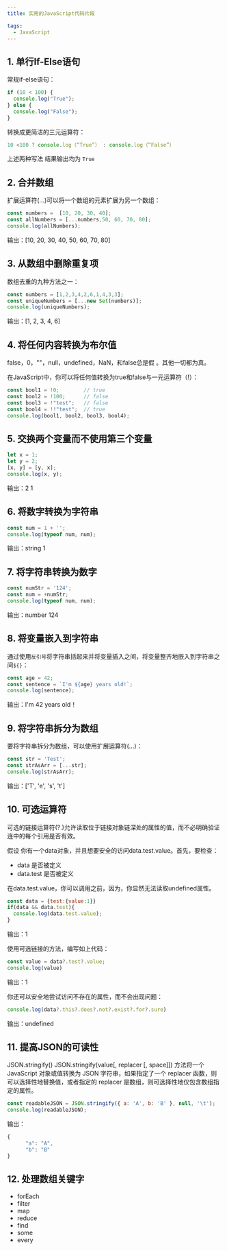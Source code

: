 ```yaml
---
title: 实用的JavaScript代码片段

tags:
  - JavaScript
---
```

## 1. 单行If-Else语句
常规if-else语句：
```javascript
if (10 < 100) {
  console.log("True");
} else {
  console.log("False");
}
```
转换成更简洁的三元运算符：
```javascript
10 <100 ? console.log（“True”） : console.log（“False”）
```
上述两种写法 结果输出均为 `True`

## 2. 合并数组
扩展运算符(...)可以将一个数组的元素扩展为另一个数组：
```javascript
const numbers =  [10, 20, 30, 40];
const allNumbers = [...numbers,50, 60, 70, 80];
console.log(allNumbers);
```
输出：[10, 20, 30, 40, 50, 60, 70, 80]

## 3. 从数组中删除重复项
数组去重的九种方法之一：
```javascript
const numbers = [1,2,3,4,2,6,1,4,3,3];
const uniqueNumbers = [...new Set(numbers)];
console.log(uniqueNumbers);
```
输出：[1, 2, 3, 4, 6]

## 4. 将任何内容转换为布尔值
false，0，""，null，undefined，NaN，和false总是假 。其他一切都为真。

在JavaScript中，你可以将任何值转换为true和false与一元运算符（!）：
```javascript
const bool1 = !0;        // true
const bool2 = !100;      // false
const bool3 = !"test";   // false
const bool4 = !!"test";  // true
console.log(bool1, bool2, bool3, bool4);
```

## 5. 交换两个变量而不使用第三个变量
```javascript
let x = 1;
let y = 2;
[x, y] = [y, x];
console.log(x, y);
```
输出：2 1

## 6. 将数字转换为字符串
```javascript
const num = 1 + '';
console.log(typeof num, num);
```
输出：string 1

## 7. 将字符串转换为数字
```javascript
const numStr = '124';
const num = +numStr;
console.log(typeof num, num);
```
输出：number 124

## 8. 将变量嵌入到字符串
通过使用`反引号`将字符串括起来并将变量插入之间，将变量整齐地嵌入到字符串之间`${}`：
```javascript
const age = 42;
const sentence = `I'm ${age} years old!`;
console.log(sentence);
```
输出：I'm 42 years old！

## 9. 将字符串拆分为数组
要将字符串拆分为数组，可以使用扩展运算符(...)：
```javascript
const str = 'Test';
const strAsArr = [...str];
console.log(strAsArr);
```
输出：['T', 'e', 's', 't']

## 10. 可选运算符
可选的链接运算符(?.)允许读取位于链接对象链深处的属性的值，而不必明确验证连中的每个引用是否有效。

假设 你有一个data对象，并且想要安全的访问data.test.value。首先，要检查：

* data 是否被定义
* data.test 是否被定义

在data.test.value，你可以调用之前，因为，你显然无法读取undefined属性。
```javascript
const data = {test:{value:1}}
if(data && data.test){
  console.log(data.test.value);
}
```
输出：1

使用可选链接的方法，编写如上代码：
```javascript
const value = data?.test?.value;
console.log(value)
```
输出：1

你还可以安全地尝试访问不存在的属性，而不会出现问题：
```javascript
console.log(data?.this?.does?.not?.exist?.for?.sure)
```
输出：undefined

## 11. 提高JSON的可读性
JSON.stringify() JSON.stringify(value[, replacer [, space]]) 方法将一个 JavaScript 对象或值转换为 JSON 字符串，如果指定了一个 replacer 函数，则可以选择性地替换值，或者指定的 replacer 是数组，则可选择性地仅包含数组指定的属性。
```javascript
const readableJSON = JSON.stringify({ a: 'A', b: 'B' }, null, '\t');
console.log(readableJSON);
```
输出：
```javascript
{
      "a": "A",
      "b": "B"
}
```
## 12. 处理数组关键字
* forEach
* filter
* map
* reduce
* find
* some
* every